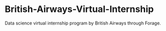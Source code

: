 # British-Airways-Virtual-Internship
Data science virtual internship program by British Airways through Forage.

